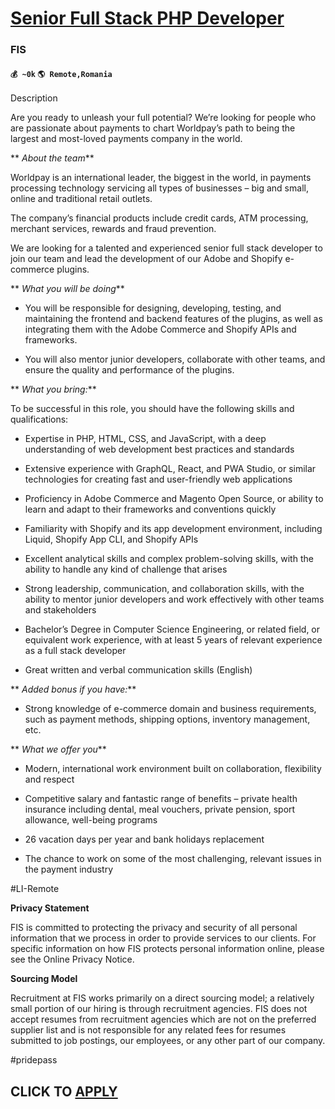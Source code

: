 # [Senior Full Stack PHP Developer](https://www.remotewlb.com/apply/senior-full-stack-php-developer-71439)  
### FIS  
#### `💰 ~0k` `🌎 Remote,Romania`  

Description

Are you ready to unleash your full potential? We’re looking for people who are passionate about payments to chart Worldpay’s path to being the largest and most-loved payments company in the world.

 ** _About the team_**

Worldpay is an international leader, the biggest in the world, in payments processing technology servicing all types of businesses – big and small, online and traditional retail outlets.

The company’s financial products include credit cards, ATM processing, merchant services, rewards and fraud prevention.

We are looking for a talented and experienced senior full stack developer to join our team and lead the development of our Adobe and Shopify e-commerce plugins.

 ** _What you will be doing_**

  * You will be responsible for designing, developing, testing, and maintaining the frontend and backend features of the plugins, as well as integrating them with the Adobe Commerce and Shopify APIs and frameworks.

  * You will also mentor junior developers, collaborate with other teams, and ensure the quality and performance of the plugins.

 ** _What you bring:_**

To be successful in this role, you should have the following skills and qualifications:

  * Expertise in PHP, HTML, CSS, and JavaScript, with a deep understanding of web development best practices and standards

  * Extensive experience with GraphQL, React, and PWA Studio, or similar technologies for creating fast and user-friendly web applications

  * Proficiency in Adobe Commerce and Magento Open Source, or ability to learn and adapt to their frameworks and conventions quickly

  * Familiarity with Shopify and its app development environment, including Liquid, Shopify App CLI, and Shopify APIs

  * Excellent analytical skills and complex problem-solving skills, with the ability to handle any kind of challenge that arises

  * Strong leadership, communication, and collaboration skills, with the ability to mentor junior developers and work effectively with other teams and stakeholders

  * Bachelor’s Degree in Computer Science Engineering, or related field, or equivalent work experience, with at least 5 years of relevant experience as a full stack developer

  * Great written and verbal communication skills (English)

 ** _Added bonus if you have:_**

  * Strong knowledge of e-commerce domain and business requirements, such as payment methods, shipping options, inventory management, etc.

 ** _What we offer you_**

  * Modern, international work environment built on collaboration, flexibility and respect

  * Competitive salary and fantastic range of benefits – private health insurance including dental, meal vouchers, private pension, sport allowance, well-being programs

  * 26 vacation days per year and bank holidays replacement

  * The chance to work on some of the most challenging, relevant issues in the payment industry

#LI-Remote

 **Privacy Statement**

FIS is committed to protecting the privacy and security of all personal information that we process in order to provide services to our clients. For specific information on how FIS protects personal information online, please see the Online Privacy Notice.

 **Sourcing Model**

Recruitment at FIS works primarily on a direct sourcing model; a relatively small portion of our hiring is through recruitment agencies. FIS does not accept resumes from recruitment agencies which are not on the preferred supplier list and is not responsible for any related fees for resumes submitted to job postings, our employees, or any other part of our company.

#pridepass

  
## CLICK TO [APPLY](https://www.remotewlb.com/apply/senior-full-stack-php-developer-71439)

